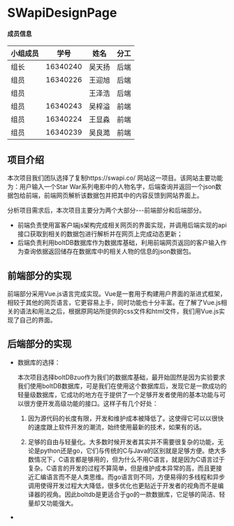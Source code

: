 # SWapiDesignPage

#### 成员信息

| 小组成员 | 学号     | 姓名   | 分工 |
| -------- | -------- | ------ | ---- |
| 组长     | 16340240 | 吴天扬 | 后端 |
| 组员     | 16340226 | 王迎旭 | 后端 |
| 组员     |          | 王泽浩 | 后端 |
| 组员     | 16340243 | 吴梓溢 | 前端 |
| 组员     | 16340224 | 王显淼 | 前端 |
| 组员     | 16340239 | 吴良澔 | 前端 |

## 项目介绍
本次项目我们团队选择了复制https://swapi.co/ 网站这一项目。该网站主要功能为：用户输入一个Star War系列电影中的人物名字，后端查询并返回一个json数据包给前端，前端网页解析该数据包并把其中的内容反馈到网站界面上。

分析项目需求后，本次项目主要分为两个大部分---前端部分和后端部分。
   - 前端负责使用富客户端js架构完成相关网页的界面实现，并调用后端实现的api接口获取到相关的数据包进行解析并在网页上完成动态更新；
   - 后端负责利用boltDB数据库作为数据库基础，利用前端网页返回的客户输入作为查询依据返回储存在数据库中的相关人物的信息的json数据包。

## 前端部分的实现
前端部分采用Vue.js语言完成实现。Vue是一套用于构建用户界面的渐进式框架，相较于其他的网页语言，它更容易上手，同时功能也十分丰富。在了解了Vue.js相关的语法和用法之后，根据原网站所提供的css文件和html文件，我们用Vue.js实现了自己的界面。

## 后端部分的实现
- 数据库的选择：

   本次项目选择boltDBzuo作为我们的数据库基础，最开始固然是因为实验要求我们使用boltDB数据库，可是我们在使用这个数据库后，发现它是一款成功的轻量级数据库，它成功的地方在于提供了一个足够开发者使用的基本功能与可以很方便开发高级功能的接口。这样子有几个好处：

   1. 因为源代码的长度有限，开发和维护成本被降低了。这使得它可以以很快的速度跟上软件开发的潮流，始终使用最新的技术，如果有的话。

   2. 足够的自由与轻量化。大多数时候开发者其实并不需要很复杂的功能，无论是python还是go，它们与传统的C与Java的区别就是足够方便。绝大多数情况下，C语言都是够用的，但为什么不用C语言，就是因为C语言过于复杂。C语言的开发的过程不算简单，但是维护成本异常的高，而且更接近汇编语言而不是人类思维。而go语言则不同，方便易得的多线程和异步调用使得开发过程大大降低，很多优化也更贴近于开发者的视角而不是编译器的视角。因此boltdb是更适合于go的一款数据库，它足够的简洁、轻量却又功能强大。

-
